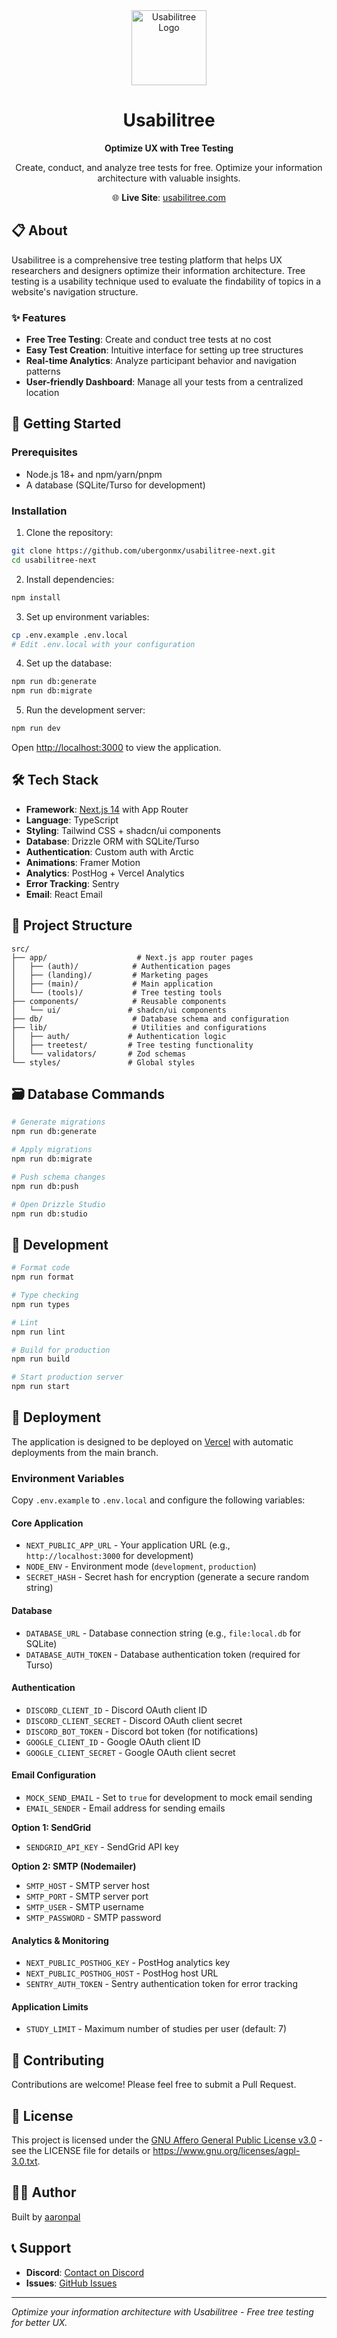 <div align="center">
  <img src="src/assets/icons/icon-transparent.svg" alt="Usabilitree Logo" width="120" height="120">
  
  # Usabilitree
  
  **Optimize UX with Tree Testing**
  
  Create, conduct, and analyze tree tests for free. Optimize your information architecture with valuable insights.
  
  🌐 **Live Site**: [usabilitree.com](https://usabilitree.com)
</div>

## 📋 About

Usabilitree is a comprehensive tree testing platform that helps UX researchers and designers optimize their information architecture. Tree testing is a usability technique used to evaluate the findability of topics in a website's navigation structure.

### ✨ Features

- **Free Tree Testing**: Create and conduct tree tests at no cost
- **Easy Test Creation**: Intuitive interface for setting up tree structures
- **Real-time Analytics**: Analyze participant behavior and navigation patterns
- **User-friendly Dashboard**: Manage all your tests from a centralized location

## 🚀 Getting Started

### Prerequisites

- Node.js 18+ and npm/yarn/pnpm
- A database (SQLite/Turso for development)

### Installation

1. Clone the repository:

```bash
git clone https://github.com/ubergonmx/usabilitree-next.git
cd usabilitree-next
```

2. Install dependencies:

```bash
npm install
```

3. Set up environment variables:

```bash
cp .env.example .env.local
# Edit .env.local with your configuration
```

4. Set up the database:

```bash
npm run db:generate
npm run db:migrate
```

5. Run the development server:

```bash
npm run dev
```

Open [http://localhost:3000](http://localhost:3000) to view the application.

## 🛠️ Tech Stack

- **Framework**: [Next.js 14](https://nextjs.org) with App Router
- **Language**: TypeScript
- **Styling**: Tailwind CSS + shadcn/ui components
- **Database**: Drizzle ORM with SQLite/Turso
- **Authentication**: Custom auth with Arctic
- **Animations**: Framer Motion
- **Analytics**: PostHog + Vercel Analytics
- **Error Tracking**: Sentry
- **Email**: React Email

## 📁 Project Structure

```
src/
├── app/                    # Next.js app router pages
│   ├── (auth)/            # Authentication pages
│   ├── (landing)/         # Marketing pages
│   ├── (main)/            # Main application
│   └── (tools)/           # Tree testing tools
├── components/            # Reusable components
│   └── ui/               # shadcn/ui components
├── db/                    # Database schema and configuration
├── lib/                   # Utilities and configurations
│   ├── auth/             # Authentication logic
│   ├── treetest/         # Tree testing functionality
│   └── validators/       # Zod schemas
└── styles/               # Global styles
```

## 🗃️ Database Commands

```bash
# Generate migrations
npm run db:generate

# Apply migrations
npm run db:migrate

# Push schema changes
npm run db:push

# Open Drizzle Studio
npm run db:studio
```

## 🔧 Development

```bash
# Format code
npm run format

# Type checking
npm run types

# Lint
npm run lint

# Build for production
npm run build

# Start production server
npm run start
```

## 🚀 Deployment

The application is designed to be deployed on [Vercel](https://vercel.com) with automatic deployments from the main branch.

### Environment Variables

Copy `.env.example` to `.env.local` and configure the following variables:

#### Core Application

- `NEXT_PUBLIC_APP_URL` - Your application URL (e.g., `http://localhost:3000` for development)
- `NODE_ENV` - Environment mode (`development`, `production`)
- `SECRET_HASH` - Secret hash for encryption (generate a secure random string)

#### Database

- `DATABASE_URL` - Database connection string (e.g., `file:local.db` for SQLite)
- `DATABASE_AUTH_TOKEN` - Database authentication token (required for Turso)

#### Authentication

- `DISCORD_CLIENT_ID` - Discord OAuth client ID
- `DISCORD_CLIENT_SECRET` - Discord OAuth client secret
- `DISCORD_BOT_TOKEN` - Discord bot token (for notifications)
- `GOOGLE_CLIENT_ID` - Google OAuth client ID
- `GOOGLE_CLIENT_SECRET` - Google OAuth client secret

#### Email Configuration

- `MOCK_SEND_EMAIL` - Set to `true` for development to mock email sending
- `EMAIL_SENDER` - Email address for sending emails

**Option 1: SendGrid**

- `SENDGRID_API_KEY` - SendGrid API key

**Option 2: SMTP (Nodemailer)**

- `SMTP_HOST` - SMTP server host
- `SMTP_PORT` - SMTP server port
- `SMTP_USER` - SMTP username
- `SMTP_PASSWORD` - SMTP password

#### Analytics & Monitoring

- `NEXT_PUBLIC_POSTHOG_KEY` - PostHog analytics key
- `NEXT_PUBLIC_POSTHOG_HOST` - PostHog host URL
- `SENTRY_AUTH_TOKEN` - Sentry authentication token for error tracking

#### Application Limits

- `STUDY_LIMIT` - Maximum number of studies per user (default: 7)

## 🤝 Contributing

Contributions are welcome! Please feel free to submit a Pull Request.

## 📄 License

This project is licensed under the [GNU Affero General Public License v3.0](LICENSE) - see the LICENSE file for details or https://www.gnu.org/licenses/agpl-3.0.txt.

## 👨‍💻 Author

Built by [aaronpal](https://github.com/ubergonmx)

## 📞 Support

- **Discord**: [Contact on Discord](https://discord.com/users/263841596213035009)
- **Issues**: [GitHub Issues](https://github.com/ubergonmx/usabilitree-next/issues)

---

_Optimize your information architecture with Usabilitree - Free tree testing for better UX._
